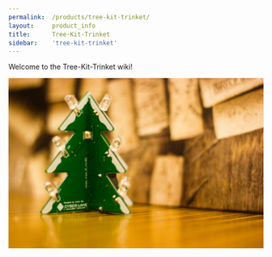```yaml
---
permalink:	/products/tree-kit-trinket/
layout:		product_info
title:		Tree-Kit-Trinket
sidebar:    'tree-kit-trinket'
---
```

Welcome to the Tree-Kit-Trinket wiki!

![001]

[001]: /Content/products/tree-kit-trinket/IMG_0458.jpg